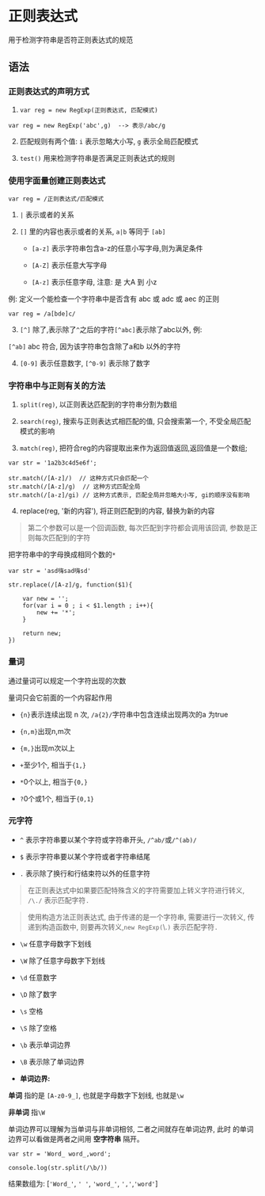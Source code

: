 #  正则表达式

用于检测字符串是否符正则表达式的规范

##  语法

###  正则表达式的声明方式

1. `var reg = new RegExp(正则表达式, 匹配模式)`
```
var reg = new RegExp('abc',g)  --> 表示/abc/g
```

2. 匹配规则有两个值: `i` 表示忽略大小写, `g` 表示全局匹配模式

3. `test()` 用来检测字符串是否满足正则表达式的规则

###  使用字面量创建正则表达式

```
var reg = /正则表达式/匹配模式
```

1. `|` 表示或者的关系

2. `[]` 里的内容也表示或者的关系, `a|b` 等同于 `[ab]`

    - `[a-z]` 表示字符串包含a-z的任意小写字母,则为满足条件

    - `[A-Z]` 表示任意大写字母

    - `[A-z]` 表示任意字母, 注意: 是 大A 到 小z

例: 定义一个能检查一个字符串中是否含有 abc 或 adc 或 aec 的正则

`var reg = /a[bde]c/`

3. `[^]` 除了,表示除了`^`之后的字符`[^abc]`表示除了abc以外, 例:

`[^ab]` abc 符合, 因为该字符串包含除了a和b 以外的字符 

4. `[0-9]` 表示任意数字, `[^0-9]` 表示除了数字

###  字符串中与正则有关的方法

1. `split(reg)`, 以正则表达匹配到的字符串分割为数组

2. `search(reg)`, 搜索与正则表达式相匹配的值, 只会搜索第一个, 不受全局匹配模式的影响

3. `match(reg)`, 把符合reg的内容提取出来作为返回值返回,返回值是一个数组;
```
var str = '1a2b3c4d5e6f';

str.match(/[A-z]/)  // 这种方式只会匹配一个
str.match(/[A-z]/g)  // 这种方式匹配全局
str.match(/[a-z]/gi) // 这种方式表示, 匹配全局并忽略大小写, gi的顺序没有影响
```
4. replace(reg, '新的内容'), 将正则匹配到的内容, 替换为新的内容

> 第二个参数可以是一个回调函数, 每次匹配到字符都会调用该回调, 参数是正则每次匹配到的字符

把字符串中的字母换成相同个数的`*`
```
var str = 'asd嗨sad嗨sd'

str.replace(/[A-z]/g, function($1){
    
    var new = '';
    for(var i = 0 ; i < $1.length ; i++){
        new += '*';
    }
    
    return new; 
})
```

###  量词

通过量词可以规定一个字符出现的次数

量词只会它前面的一个内容起作用

+  `{n}`表示连续出现 n 次, `/a{2}/`字符串中包含连续出现两次的a 为true

+  `{n,m}`出现n,m次

+  `{m,}`出现m次以上

+  `+`至少1个, 相当于`{1,}`

+  `*`0个以上, 相当于`{0,}`

+  `?`0个或1个, 相当于`{0,1}`

###  元字符

+  `^` 表示字符串要以某个字符或字符串开头, `/^ab/`或`/^(ab)/`

+  `$` 表示字符串要以某个字符或者字符串结尾

+  `.` 表示除了换行和行结束符以外的任意字符

> 在正则表达式中如果要匹配特殊含义的字符需要加上转义字符进行转义, `/\./` 表示匹配字符`.`

> 使用构造方法正则表达式, 由于传递的是一个字符串, 需要进行一次转义, 传递到构造函数中, 则要再次转义,`new RegExp(`\\.`)` 表示匹配字符`.`

+  `\w` 任意字母数字下划线

+  `\W` 除了任意字母数字下划线

+  `\d` 任意数字

+  `\D` 除了数字

+  `\s` 空格

+  `\S` 除了空格

+  `\b` 表示单词边界

+  `\B` 表示除了单词边界

+  **单词边界:** 

**单词** 指的是 `[A-z0-9_]`, 也就是字母数字下划线, 也就是`\w`

**非单词** 指`\W`

单词边界可以理解为当单词与非单词相邻, 二者之间就存在单词边界, 此时 的单词边界可以看做是两者之间用 **空字符串** 隔开。
```
var str = 'Word_ word_,word';

console.log(str.split(/\b/))
```
结果数组为: [`'Word_'`, `' '`, `'word_'`, `','`,`'word'`]


 
